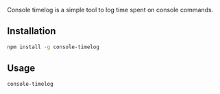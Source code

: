 Console timelog is a simple tool to log time spent on console commands.

## Installation

```bash
npm install -g console-timelog
```

## Usage

```bash
console-timelog
```